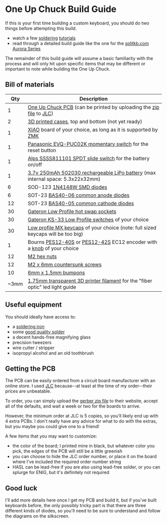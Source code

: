# One Up Chuck Build Guide

If this is your first time building a custom keyboard,
you should do two things before attempting this build.

- watch a few [soldering][how-to-solder] [tutorials][soldering101]
- read through a detailed build guide like
  the one for the [splitkb.com Aurora Series][splitkb-build-guide]

The remainder of this build guide will assume a basic familiarity with the process
and will only hit upon specific items that may be different or important to note while
building the One Up Chuck.

## Bill of materials

| Qty  | Description                                                                                         |
| ---- | --------------------------------------------------------------------------------------------------- |
| 1    | [One Up Chuck PCB][pcb] (can be printed by uploading the [zip file][gerber] to [JLC][jlcpcb])       |
| 2    | [3D printed cases][case], top and bottom (not yet ready)                                            |
| 1    | [XIAO][xiao] board of your choice, as long as it is supported by [ZMK][zmk-xiao]                    |
| 1    | [Panasonic EVQ-PUC02K momentary switch][reset] for the reset button                                 |
| 1    | [Alps SSSS811101 SPDT slide switch][power] for the battery on/off                                   |
| 1    | [3.7v 250mAh 502030 rechargeable LiPo battery][battery] (max internal space: 5.3x22x32mm)           |
| 6    | SOD-123 [1N4148W SMD diodes][sod123]                                                                |
| 6    | SOT-23 [BAS40-06 common anode diodes][sot23-anode]                                                  |
| 12   | SOT-23 [BAS40-05 common cathode diodes][sot23-cathode]                                              |
| 30   | [Gateron Low Profile hot swap sockets][sockets]                                                     |
| 30   | [Gateron KS-33 Low Profile switches][switches] of your choice                                       |
| 30   | [Low profile MX keycaps][keycaps] of your choice (note: full sized keycaps will be too big)         |
| 1    | Bourns [PES12-40S][encoder] or [PES12-42S][detents] EC12 encoder with a [knob][knob] of your choice |
| 12   | [M2 hex nuts][hexnuts]                                                                              |
| 12   | [M2 x 6mm countersunk screws][screws]                                                               |
| 10   | [6mm x 1.5mm bumpons][bumpons]                                                                      |
| ~3mm | [1.75mm transparent 3D printer filament][filament] for the "fiber optic" led light guide            |

## Useful equipment

You should ideally have access to:

- a [soldering iron][pinecil]
- some [good quality solder][kester]
- a decent hands-free magnifying glass
- precision tweezers
- wire cutter / stripper
- isopropyl alcohol and an old toothbrush

## Getting the PCB

The PCB can be easily ordered from a circuit board manufacturer with an online store.
I used [JLC][jlcpcb] because--at least at the time of my order--their prices are unbeatable.

To order, you can simply upload the [gerber zip file][gerber] to their website,
accept all of the defaults, and wait a week or two for the boards to arrive.

However, the minimum order at JLC is 5 copies, so you'll likely end up
with 4 extra PCBs. I don't really have any advice for what to do with
the extras, but you maybe you could give one to a friend!

A few items that you may want to customize:

- the color of the board; I printed mine in black, but whatever color you pick, the edges of the PCB will still be a little greenish
- you can choose to hide the JLC order number, or place it on the board where I've included the required order number string
- HASL can be lead-free if you are also using lead-free solder, or you can splurge for ENIG, but it's definitely not required

## Good luck

I'll add more details here once I get my PCB and build it,
but if you've built keyboards before, the only possibly tricky part
is that there are three different kinds of diodes, so you'll need to be
sure to understand and follow the diagrams on the silkscreen.

[battery]: https://ydlbattery.com/products/3-7v-250mah-502030-lithium-polymer-ion-battery
[bumpons]: https://www.walmart.com/ip/Small-Door-Bumpers-Self-Adhesive-Clear-Rubber-Feet-Tiny-Bumpons-1-4-Diameter-X-1-16-Thick-100-Pack-u2026/2377364014
[case]: cases/
[encoder]: https://www.mouser.com/ProductDetail/Bourns/PES12-40S-N0024?qs=9fn1gpisni7PBzk9dl6VPg%3D%3D
[detents]: https://www.mouser.com/ProductDetail/Bourns/PES12-42S-N0024?qs=9fn1gpisni7dJzyRXeQZlQ%3D%3D
[filament]: https://gizmodorks.com/nylon-filament-200-g-spool/
[gerber]: pcb/chuck-gerbers.zip
[hexnuts]: https://www.getfpv.com/m2-black-metal-hex-nut-set-of-8.html
[how-to-solder]: https://www.google.com/search?q=youtube+how+to+solder
[jlc3dp]: https://jlc3dp.com/
[jlcpcb]: https://jlcpcb.com/
[kester]: https://typeractive.xyz/products/kester-solder-wire-tube
[keycaps]: https://nuphy.com/collections/keycaps/products/numoji-nsa
[knob]: https://www.adafruit.com/product/5093?gQT=1
[pcb]: pcb/
[pinecil]: https://typeractive.xyz/products/pinecil
[power]: https://typeractive.xyz/products/power-switch
[reset]: https://typeractive.xyz/products/reset-button
[rgbled]: https://github.com/caksoylar/zmk-rgbled-widget
[sockets]: https://www.gateron.com/products/gateron-low-profile-switch-hot-swap-pcb-socket
[sod123]: https://typeractive.xyz/products/smd-diodes
[sot23-anode]: https://www.mouser.com/ProductDetail/Vishay-Semiconductors/BAS40-06-E3-08?qs=KP8Io%2FXyE5SdTXR%2F3ALECA%3D%3D
[sot23-cathode]: https://www.mouser.com/ProductDetail/Vishay-Semiconductors/BAS40-05-E3-08?qs=KP8Io%2FXyE5S7v7z0di0Ccg%3D%3D
[soldering101]: https://www.google.com/search?q=youtube+soldering+101
[splitkb-build-guide]: https://docs.splitkb.com/product-guides/aurora-series/build-guide
[switches]: https://nuphy.com/collections/switches/products/nuphy-wisteria-t55-low-profile-switches
[xiao]: https://wiki.seeedstudio.com/XIAO_BLE/
[zmk]: https://zmk.dev/
[zmk-xiao]: https://zmk.dev/docs/hardware#seeed_xiao
[zmkdocs]: https://zmk.dev/docs
[zmkrepo]: https://zmk.dev/docs/user-setup
[zmkstudio]: https://zmk.studio/
[ergogen]: https://ergogen.xyz
[ergonautone]: https://ergonautkb.com/docs/keyboards/ergonaut-one/intro/
[klor]: https://github.com/GEIGEIGEIST/KLOR
[ohl]: LICENSE.txt
[screws]: https://monsterbolts.com/products/mach-phil-flat-a2-m2?variant=21222571802707
[firmware]: https://github.com/ctranstrum/chuck/tree/zmk
